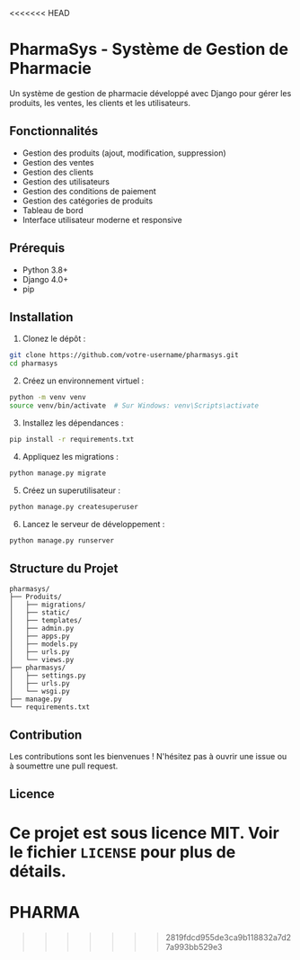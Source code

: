 <<<<<<< HEAD
# PharmaSys - Système de Gestion de Pharmacie

Un système de gestion de pharmacie développé avec Django pour gérer les produits, les ventes, les clients et les utilisateurs.

## Fonctionnalités

- Gestion des produits (ajout, modification, suppression)
- Gestion des ventes
- Gestion des clients
- Gestion des utilisateurs
- Gestion des conditions de paiement
- Gestion des catégories de produits
- Tableau de bord
- Interface utilisateur moderne et responsive

## Prérequis

- Python 3.8+
- Django 4.0+
- pip

## Installation

1. Clonez le dépôt :

```bash
git clone https://github.com/votre-username/pharmasys.git
cd pharmasys
```

2. Créez un environnement virtuel :

```bash
python -m venv venv
source venv/bin/activate  # Sur Windows: venv\Scripts\activate
```

3. Installez les dépendances :

```bash
pip install -r requirements.txt
```

4. Appliquez les migrations :

```bash
python manage.py migrate
```

5. Créez un superutilisateur :

```bash
python manage.py createsuperuser
```

6. Lancez le serveur de développement :

```bash
python manage.py runserver
```

## Structure du Projet

```
pharmasys/
├── Produits/
│   ├── migrations/
│   ├── static/
│   ├── templates/
│   ├── admin.py
│   ├── apps.py
│   ├── models.py
│   ├── urls.py
│   └── views.py
├── pharmasys/
│   ├── settings.py
│   ├── urls.py
│   └── wsgi.py
├── manage.py
└── requirements.txt
```

## Contribution

Les contributions sont les bienvenues ! N'hésitez pas à ouvrir une issue ou à soumettre une pull request.

## Licence

Ce projet est sous licence MIT. Voir le fichier `LICENSE` pour plus de détails.
=======
# PHARMA
>>>>>>> 2819fdcd955de3ca9b118832a7d27a993bb529e3
